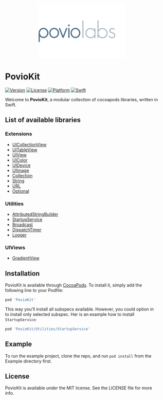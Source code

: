 <p align="center">
  <img src="./PovioLabs_logo.png" alt="Povio Labs logo" height="180">
</p>

# PovioKit

[![Version](https://img.shields.io/cocoapods/v/PovioKit.svg?style=flat)](https://cocoapods.org/pods/PovioKit)
[![License](https://img.shields.io/cocoapods/l/PovioKit.svg?style=flat)](https://cocoapods.org/pods/PovioKit)
[![Platform](https://img.shields.io/cocoapods/p/PovioKit.svg?style=flat)](https://cocoapods.org/pods/PovioKit)
[![Swift](https://img.shields.io/badge/Swift-5.0-orange.svg?style=flat)](https://swift.org/blog/swift-5-released/)

Welcome to **PovioKit**, a modular collection of cocoapods libraries, written in Swift.

## List of available libraries

### Extensions
* [UICollectionView](/PovioKit/Classes/Extensions/UIKit/UICollectionView+Povio.swift)
* [UITableView](/PovioKit/Classes/Extensions/UIKit/UITableView+Povio.swift)
* [UIView](/PovioKit/Classes/Extensions/UIKit/UIView+Povio.swift)
* [UIColor](/PovioKit/Classes/Extensions/UIKit/UIColor+Povio.swift)
* [UIDevice](/PovioKit/Classes/Extensions/UIKit/UIDevice+Povio.swift)
* [UIImage](/PovioKit/Classes/Extensions/UIKit/UIImage+Povio.swift)
* [Collection](/PovioKit/Classes/Extensions/Foundation/Collection+Povio.swift)
* [String](/PovioKit/Classes/Extensions/Foundation/String+Povio.swift)
* [URL](/PovioKit/Classes/Extensions/Foundation/URL+Povio.swift)
* [Optional](/PovioKit/Classes/Extensions/Foundation/Optional+Povio.swift)

### Utilities
* [AttributedStringBuilder](/PovioKit/Classes/Utilities/AttributedStringBuilder/)
* [StartupService](/PovioKit/Classes/Utilities/StartupService/)
* [Broadcast](/PovioKit/Classes/Utilities/Broadcast/)
* [DispatchTimer](/PovioKit/Classes/Utilities/DispatchTimer/)
* [Logger](/PovioKit/Classes/Utilities/Logger/)


### UIViews
* [GradientView](/PovioKit/Classes/Views/GradientView/)

## Installation

PovioKit is available through [CocoaPods](https://cocoapods.org). To install
it, simply add the following line to your Podfile:

```ruby
pod 'PovioKit'
```

This way you'll install all subspecs available. However, you could option in to install only selected subspec. Her is an example how to install `StartupService`:

```ruby
pod 'PovioKit/Utilities/StartupService'
```

## Example

To run the example project, clone the repo, and run `pod install` from the Example directory first.


## License

PovioKit is available under the MIT license. See the LICENSE file for more info.
